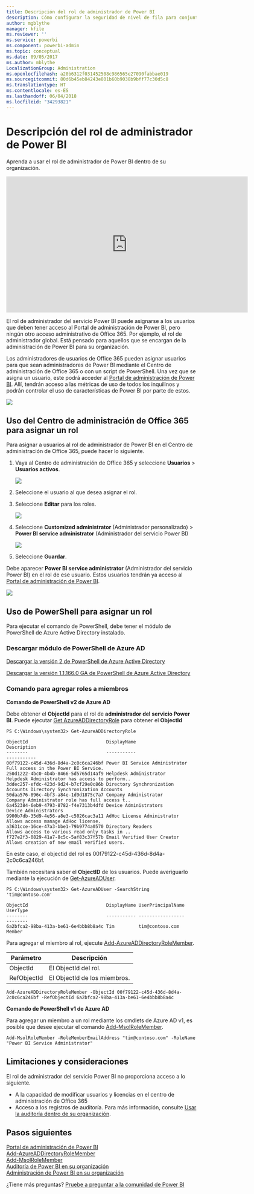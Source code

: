 ```yaml
---
title: Descripción del rol de administrador de Power BI
description: Cómo configurar la seguridad de nivel de fila para conjuntos de datos importados, y DirectQuery, dentro del servicio Power BI.
author: mgblythe
manager: kfile
ms.reviewer: ''
ms.service: powerbi
ms.component: powerbi-admin
ms.topic: conceptual
ms.date: 09/05/2017
ms.author: mblythe
LocalizationGroup: Administration
ms.openlocfilehash: a20b6312f031452508c986565e27090fabbae019
ms.sourcegitcommit: 80d6b45eb84243e801b60b9038b9bff77c30d5c8
ms.translationtype: HT
ms.contentlocale: es-ES
ms.lasthandoff: 06/04/2018
ms.locfileid: "34293821"
---
```

# <a name="understanding-the-power-bi-admin-role"></a>Descripción del rol de administrador de Power BI
Aprenda a usar el rol de administrador de Power BI dentro de su organización.

<iframe width="640" height="360" src="https://www.youtube.com/embed/PQRbdJgEm3k?showinfo=0" frameborder="0" allowfullscreen></iframe>

El rol de administrador del servicio Power BI puede asignarse a los usuarios que deben tener acceso al Portal de administración de Power BI, pero ningún otro acceso administrativo de Office 365. Por ejemplo, el rol de administrador global. Está pensado para aquellos que se encargan de la administración de Power BI para su organización.

Los administradores de usuarios de Office 365 pueden asignar usuarios para que sean administradores de Power BI mediante el Centro de administración de Office 365 o con un script de PowerShell. Una vez que se asigna un usuario, este podrá acceder al [Portal de administración de Power BI](service-admin-portal.md). Allí, tendrán acceso a las métricas de uso de todos los inquilinos y podrán controlar el uso de características de Power BI por parte de estos.

![](media/service-admin-role/powerbi-admin-portal.png)

## <a name="using-the-office-365-admin-center-to-assign-a-role"></a>Uso del Centro de administración de Office 365 para asignar un rol
Para asignar a usuarios al rol de administrador de Power BI en el Centro de administración de Office 365, puede hacer lo siguiente.

1. Vaya al Centro de administración de Office 365 y seleccione **Usuarios** > **Usuarios activos**.
   
    ![](media/service-admin-role/powerbi-admin-users.png)
2. Seleccione el usuario al que desea asignar el rol.
3. Seleccione **Editar** para los roles.
   
    ![](media/service-admin-role/powerbi-admin-edit-roles.png)
4. Seleccione **Customized administrator** (Administrador personalizado) > **Power BI service administrator** (Administrador del servicio Power BI)
   
    ![](media/service-admin-role/powerbi-admin-role.png)
5. Seleccione **Guardar**.

Debe aparecer **Power BI service administrator** (Administrador del servicio Power BI) en el rol de ese usuario. Estos usuarios tendrán ya acceso al [Portal de administración de Power BI](service-admin-portal.md).

![](media/service-admin-role/powerbi-admin-role-set.png)

## <a name="using-powershell-to-assign-a-role"></a>Uso de PowerShell para asignar un rol
Para ejecutar el comando de PowerShell, debe tener el módulo de PowerShell de Azure Active Directory instalado.

### <a name="download-azure-ad-powershell-module"></a>Descargar módulo de PowerShell de Azure AD
[Descargar la versión 2 de PowerShell de Azure Active Directory](https://github.com/Azure/azure-docs-powershell-azuread/blob/master/Azure%20AD%20Cmdlets/AzureAD/index.md)

[Descargar la versión 1.1.166.0 GA de PowerShell de Azure Active Directory](http://connect.microsoft.com/site1164/Downloads/DownloadDetails.aspx?DownloadID=59185)

### <a name="command-to-add-role-to-member"></a>Comando para agregar roles a miembros
**Comando de PowerShell v2 de Azure AD**

Debe obtener el **ObjectId** para el rol de **administrador del servicio Power BI**. Puede ejecutar [Get AzureADDirectoryRole](https://docs.microsoft.com/powershell/azuread/v2/get-azureaddirectoryrole) para obtener el **ObjectId**

```
PS C:\Windows\system32> Get-AzureADDirectoryRole

ObjectId                             DisplayName                        Description
--------                             -----------                        -----------
00f79122-c45d-436d-8d4a-2c0c6ca246bf Power BI Service Administrator     Full access in the Power BI Service.
250d1222-4bc0-4b4b-8466-5d5765d14af9 Helpdesk Administrator             Helpdesk Administrator has access to perform..
3ddec257-efdc-423d-9d24-b7cf29e0c86b Directory Synchronization Accounts Directory Synchronization Accounts
50daa576-896c-4bf3-a84e-1d9d1875c7a7 Company Administrator              Company Administrator role has full access t..
6a452384-6eb9-4793-8782-f4e7313b4dfd Device Administrators              Device Administrators
9900b7db-35d9-4e56-a8e3-c5026cac3a11 AdHoc License Administrator        Allows access manage AdHoc license.
a3631cce-16ce-47a3-bbe1-79b9774a0570 Directory Readers                  Allows access to various read only tasks in ..
f727e2f3-0829-41a7-8c5c-5af83c37f57b Email Verified User Creator        Allows creation of new email verified users.
```

En este caso, el objectid del rol es 00f79122-c45d-436d-8d4a-2c0c6ca246bf.

También necesitará saber el **ObjectID** de los usuarios. Puede averiguarlo mediante la ejecución de [Get-AzureADUser](https://docs.microsoft.com/powershell/azuread/v2/get-azureaduser).

```
PS C:\Windows\system32> Get-AzureADUser -SearchString 'tim@contoso.com'

ObjectId                             DisplayName UserPrincipalName      UserType
--------                             ----------- -----------------      --------
6a2bfca2-98ba-413a-be61-6e4bbb8b8a4c Tim         tim@contoso.com        Member
```

Para agregar el miembro al rol, ejecute [Add-AzureADDirectoryRoleMember](https://docs.microsoft.com/powershell/azuread/v2/add-azureaddirectoryrolemember).

| Parámetro | Descripción |
| --- | --- |
| ObjectId |El ObjectId del rol. |
| RefObjectId |El ObjectId de los miembros. |

```
Add-AzureADDirectoryRoleMember -ObjectId 00f79122-c45d-436d-8d4a-2c0c6ca246bf -RefObjectId 6a2bfca2-98ba-413a-be61-6e4bbb8b8a4c
```

**Comando de PowerShell v1 de Azure AD**

Para agregar un miembro a un rol mediante los cmdlets de Azure AD v1, es posible que desee ejecutar el comando [Add-MsolRoleMember](https://docs.microsoft.com/powershell/msonline/v1/add-msolrolemember).

```
Add-MsolRoleMember -RoleMemberEmailAddress "tim@contoso.com" -RoleName "Power BI Service Administrator"
```

## <a name="limitations-and-considerations"></a>Limitaciones y consideraciones
El rol de administrador del servicio Power BI no proporciona acceso a lo siguiente.

* A la capacidad de modificar usuarios y licencias en el centro de administración de Office 365
* Acceso a los registros de auditoría. Para más información, consulte [Usar la auditoría dentro de su organización](service-admin-auditing.md).

## <a name="next-steps"></a>Pasos siguientes
[Portal de administración de Power BI](service-admin-portal.md)  
[Add-AzureADDirectoryRoleMember](https://docs.microsoft.com/powershell/azuread/v2/add-azureaddirectoryrolemember)  
[Add-MsolRoleMember](https://docs.microsoft.com/powershell/msonline/v1/add-msolrolemember)  
[Auditoría de Power BI en su organización](service-admin-auditing.md)  
[Administración de Power BI en su organización](service-admin-administering-power-bi-in-your-organization.md)  

¿Tiene más preguntas? [Pruebe a preguntar a la comunidad de Power BI](http://community.powerbi.com/)

